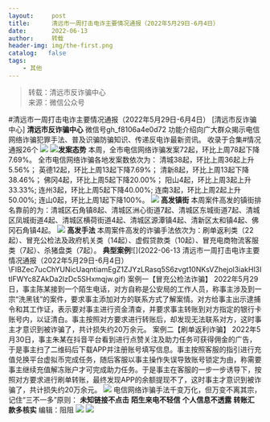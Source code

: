 ```yaml
---
layout:     post
title:      清远市一周打击电诈主要情况通报（2022年5月29日-6月4日）
date:       2022-06-13
author:     转载
header-img: img/the-first.png
catalog:   false
tags:
    - 其他
---
```


<blockquote><p>转载：清远市反诈骗中心<br>
来源：微信公众号</p></blockquote>

#清远市一周打击电诈主要情况通报（2022年5月29日-6月4日）
[清远市反诈骗中心]
**清远市反诈骗中心**
微信号gh_f8106a4e0d72
功能介绍向广大群众揭示电信网络诈骗犯罪手法、普及识骗防骗知识、传递反电诈最新资讯。
收录于合集#情况通报26个
![]({{site.baseurl}}/postimg/3CxTSiafadcic5zyXUfbXLUClzlpaoknCpV4bErPg2kuuS97hoJJbNCtFOVZ9X0j5W26HDaregC5kibiaLGl8CPr9A.gif)
![]({{site.baseurl}}/postimg/FIBZec7ucChYUNicUaqntiamEgZ1ZJYzLRasq5S6zvgt10NKsVZhejol3iakHl3ItlFWYc8ZAkDa2lzDc5SHxmqjw.gif)**发案态势**
本周，全市电信网络诈骗发案72起，环比上周78起下降7.69%。
全市电信网络诈骗各地发案数依次为：
清城38起，环比上周36起上升5.56%；
英德12起，环比上周13起下降7.69%；
清新8起，环比上周13起下降38.46%；
佛冈4起，环比上周5起下降20.00%；
阳山4起，环比上周3起上升33.33%;
连州3起，环比上周5起下降40.00%;
连南3起，环比上周2起上升50.00%;
连山0起，环比上周1起下降100%。
![]({{site.baseurl}}/postimg/FIBZec7ucChYUNicUaqntiamEgZ1ZJYzLRasq5S6zvgt10NKsVZhejol3iakHl3ItlFWYc8ZAkDa2lzDc5SHxmqjw.gif)
**高发镇街**
本周案件高发的镇街排名靠前的为：清城区石角镇8起、清城区洲心街道7起、清城区东城街道7起、清城区凤城街道4起、清城区横荷街道4起、清城区源潭镇4起、清新区太和镇4起、佛冈石角镇4起。
![]({{site.baseurl}}/postimg/FIBZec7ucChYUNicUaqntiamEgZ1ZJYzLRasq5S6zvgt10NKsVZhejol3iakHl3ItlFWYc8ZAkDa2lzDc5SHxmqjw.gif)
**高发手法**
本周案件高发的诈骗手法依次为：刷单返利类（22起）、冒充公检法及政府机关类（14起）、虚假贷款类（10起）、冒充电商物流客服类（7起）、杀猪盘类（7起）。
**典型案例**![](2022-06-13
清远市一周打击电诈主要情况通报（2022年5月29日-6月4日）\\FIBZec7ucChYUNicUaqntiamEgZ1ZJYzLRasq5S6zvgt10NKsVZhejol3iakHl3ItlFWYc8ZAkDa2lzDc5SHxmqjw.gif)
案例一【冒充公检法诈骗】
2022年5月29日，事主陈某接到一个陌生电话，对方自称是公安局的工作人员，称事主涉及到一宗“洗黑钱”的案件，要求事主添加对方的联系方式了解案情。对方给事主出示逮捕令和其工作证，表示要对事主进行资金清查，并要求事主转账到对方指定的银行卡账号内，以证清白。事主按照对方要求进行转账后，却发现无法联系对方，这时事主才意识到被诈骗了，共计损失约20万余元。
案例二【刷单返利诈骗】
2022年5月30日，事主朱某在抖音平台看到进行点赞关注及助力任务可获得佣金的广告，于是事主扫了二维码后下载APP并注册账号填写信息。事主按照客服的指引进行充值兑换平台虚拟币完成任务，随后客服以事主操作失误导致账号锁定为由，称需要事主继续充值解冻账户才可完成助力任务。于是事主在客服的一步一步诱导下，按照对方要求进行刷单转账，最终发现APP的余额提现不了，这时事主才意识到被诈骗了，共计损失约20万余元。
![]({{site.baseurl}}/postimg/3CxTSiafadcicSrq1TuCGjeg2XR8pkWTQy35zoTPIMPXzr1WuAj8qB3ZcbcVDsHhONZTzWhicTwzmQkTa4MDFcIyg.png)
电信网络诈骗手法千变万化，但万变不离其宗，记住“三不一多”原则：
**未知链接不点击**
**陌生来电不轻信**
**个人信息不透露**
**转账汇款多核实**
编辑：阻阻
![]({{site.baseurl}}/postimg/SUycX2yckdJ5YVVCpDYl0c5CbMTO3KgBTesbSxe5zKHlm2GQsTWAFTgswCXscN6Y9vuJHFcE77orSK7ClzYOdg.jpeg)
![]({{site.baseurl}}/postimg/3CxTSiafadcic5zyXUfbXLUClzlpaoknCpErldQhhamfG7KH1qHGrr3icT9iaAoE1B4noSO7EewO2k8fys5pMuaoog.gif)
